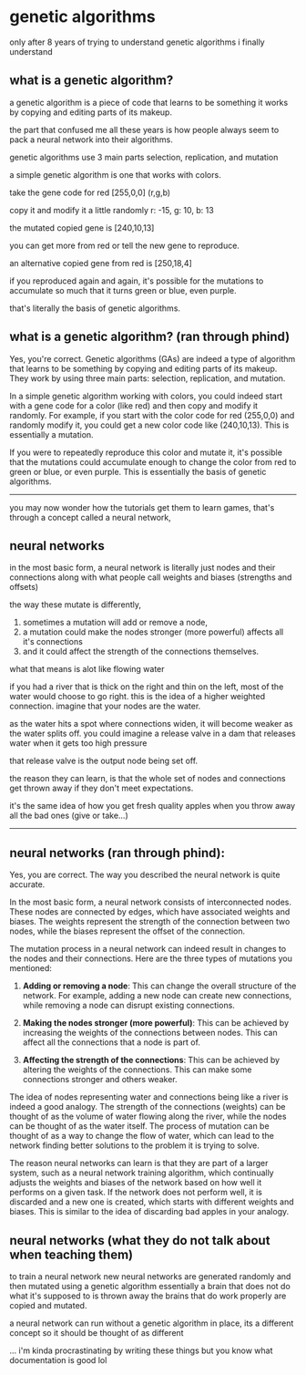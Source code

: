 # genetic algorithms
only after 8 years of trying to understand genetic algorithms i finally understand

## what is a genetic algorithm?
a genetic algorithm is a piece of code that learns to be something 
it works by copying and editing parts of its makeup.

the part that confused me all these years is how people always seem to pack a neural network into their algorithms.

genetic algorithms use 3 main parts
selection, replication, and mutation

a simple genetic algorithm is one that works with colors.

take the gene code for red [255,0,0] (r,g,b)

copy it and modify it a little randomly 
r: -15, g: 10, b: 13

the mutated copied gene is [240,10,13]

you can get more from red or tell the new gene to reproduce.

an alternative copied gene from red is [250,18,4]

if you reproduced again and again, 
it's possible for the mutations to accumulate so much that it turns green or blue, even purple.

that's literally the basis of genetic algorithms.

## what is a genetic algorithm? (ran through phind)
Yes, you're correct. Genetic algorithms (GAs) are indeed a type of algorithm that learns to be something by copying and editing parts of its makeup. They work by using three main parts: selection, replication, and mutation.

In a simple genetic algorithm working with colors, you could indeed start with a gene code for a color (like red) and then copy and modify it randomly. For example, if you start with the color code for red (255,0,0) and randomly modify it, you could get a new color code like (240,10,13). This is essentially a mutation.

If you were to repeatedly reproduce this color and mutate it, it's possible that the mutations could accumulate enough to change the color from red to green or blue, or even purple. This is essentially the basis of genetic algorithms.

---

you may now wonder how the tutorials get them to learn games, 
that's through a concept called a neural network, 

## neural networks 
in the most basic form, a neural network is literally 
just nodes and their connections along with what people call weights and biases (strengths and offsets)

the way these mutate is differently, 
1. sometimes a mutation will add or remove a node, 
2. a mutation could make the nodes stronger (more powerful) affects all it's connections 
3. and it could affect the strength of the connections themselves.

what that means is alot like flowing water

if you had a river that is thick on the right and thin on the left, most of the water would choose to go right.
this is the idea of a higher weighted connection. imagine that your nodes are the water. 

as the water hits a spot where connections widen, it will become weaker as the water splits off. 
you could imagine a release valve in a dam that releases water when it gets too high pressure

that release valve is the output node being set off. 


the reason they can learn, is that the whole set of nodes and connections get thrown away if they don't meet expectations.

it's the same idea of how you get fresh quality apples when you throw away all the bad ones (give or take...)


--- 
## neural networks (ran through phind):
Yes, you are correct. The way you described the neural network is quite accurate. 

In the most basic form, a neural network consists of interconnected nodes. These nodes are connected by edges, which have associated weights and biases. The weights represent the strength of the connection between two nodes, while the biases represent the offset of the connection. 

The mutation process in a neural network can indeed result in changes to the nodes and their connections. Here are the three types of mutations you mentioned:

1. **Adding or removing a node**: This can change the overall structure of the network. For example, adding a new node can create new connections, while removing a node can disrupt existing connections.

2. **Making the nodes stronger (more powerful)**: This can be achieved by increasing the weights of the connections between nodes. This can affect all the connections that a node is part of.

3. **Affecting the strength of the connections**: This can be achieved by altering the weights of the connections. This can make some connections stronger and others weaker.

The idea of nodes representing water and connections being like a river is indeed a good analogy. The strength of the connections (weights) can be thought of as the volume of water flowing along the river, while the nodes can be thought of as the water itself. The process of mutation can be thought of as a way to change the flow of water, which can lead to the network finding better solutions to the problem it is trying to solve.

The reason neural networks can learn is that they are part of a larger system, such as a neural network training algorithm, which continually adjusts the weights and biases of the network based on how well it performs on a given task. If the network does not perform well, it is discarded and a new one is created, which starts with different weights and biases. This is similar to the idea of discarding bad apples in your analogy.

## neural networks (what they do not talk about when teaching them)

to train a neural network
new neural networks are generated randomly and then mutated using a genetic algorithm
essentially a brain that does not do what it's supposed to is thrown away
the brains that do work properly are copied and mutated. 

a neural network can run without a genetic algorithm in place, 
its a different concept so it should be thought of as different 


... i'm kinda procrastinating by writing these things but you know what documentation is good lol